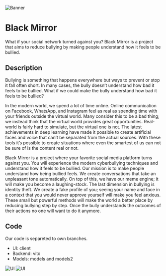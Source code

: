 ![Banner](https://raw.githubusercontent.com/nardeas/blackmirror/master/media/header.png)

# Black Mirror
What if your social network turned against you? Black Mirror is a project that aims to reduce bullying by making people understand how it feels to be bullied.

## Description
Bullying is something that happens everywhere but ways to prevent or stop it fall often short. In many cases,  the bully doesn’t understand how bad it feels to be bullied. What if we could make the bully understand how bad it feels to be bullied?

In the modern world, we spend a lot of time online. Online communication on Facebook, WhatsApp, and Instagram feel as real as spending time with your friends outside the virtual world. Many consider this to be a bad thing; we instead think that the virtual world provides great opportunities. Real-world is fairly hard to simulate, but the virtual one is not. The latest achievements in deep learning have made it possible to create artificial faces and voice that can’t be separated from the actual sources. With these tools it’s possible to create situations where even the smartest of us can not be sure of is the content real or not.

Black Mirror is a project where your favorite social media platform turns against you. You will experience the modern cyberbullying techniques and understand how it feels to be bullied. Our mission is to make people understand how being bullied feels. We create conversations that take an unpleasant tone automatically. On top of this, we have our meme engine; it will make you become a laughing-stock. The last dimension in bullying is identity theft. We create a fake profile of you; seeing your name and face in a context that you would never approve yourself will make you feel anxious. These small but powerful methods will make the world a better place by reducing bullying step by step. Once the bully understands the outcomes of their actions no one will want to do it anymore.

## Code
Our code is separeted to own branches.

- UI: client
- Backend: vito
- Models: models and models2

![UI](https://raw.githubusercontent.com/nardeas/blackmirror/master/media/ui1.png)
![UI](https://raw.githubusercontent.com/nardeas/blackmirror/master/media/ui2.png)
